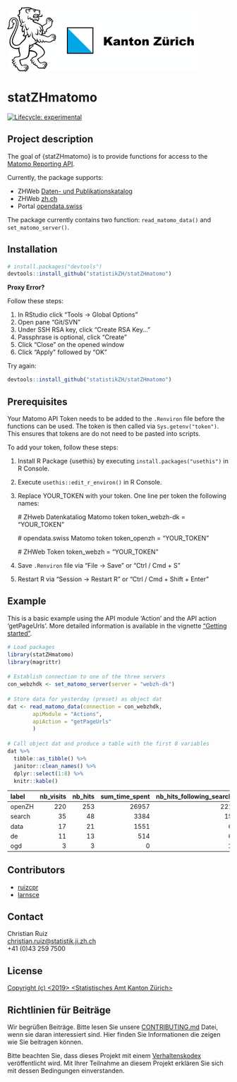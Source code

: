 
<!-- README.md is generated from README.Rmd. Please edit that file -->

![](man/figures/kt_zh.png)

# statZHmatomo

<!-- badges: start -->

[![Lifecycle:
experimental](man/figures/lifecycle-experimental.svg)](https://www.tidyverse.org/lifecycle/#experimental)
<!-- badges: end -->

## Project description

The goal of {statZHmatomo} is to provide functions for access to the
[Matomo Reporting
API](https://developer.matomo.org/api-reference/reporting-api).

Currently, the package supports:

  - ZHWeb [Daten- und
    Publikationskatalog](https://www.zh.ch/de/politik-staat/statistik-daten/datenkatalog.html#/home)
  - ZHWeb [zh.ch](https://www.zh.ch/de.html)
  - Portal [opendata.swiss](https://opendata.swiss/de/)

The package currently contains two function: `read_matomo_data()` and
`set_matomo_server()`.

## Installation

``` r
# install.packages("devtools")
devtools::install_github("statistikZH/statZHmatomo")
```

**Proxy Error?**

Follow these steps:

1.  In RStudio click “Tools -\> Global Options”
2.  Open pane “Git/SVN”
3.  Under SSH RSA key, click “Create RSA Key…”
4.  Passphrase is optional, click “Create”
5.  Click “Close” on the opened window
6.  Click “Apply” followed by “OK”

Try again:

``` r
devtools::install_github("statistikZH/statZHmatomo")
```

## Prerequisites

Your Matomo API Token needs to be added to the `.Renviron` file before
the functions can be used. The token is then called via
`Sys.getenv("token")`. This ensures that tokens are do not need to be
pasted into scripts.

To add your token, follow these steps:

1.  Install R Package {usethis} by executing
    `install.packages("usethis")` in R Console.

2.  Execute `usethis::edit_r_environ()` in R Console.

3.  Replace YOUR\_TOKEN with your token. One line per token the
    following names:
    
    \# ZHweb Datenkataliog Matomo token token\_webzh-dk = “YOUR\_TOKEN”
    
    \# opendata.swiss Matomo token token\_openzh = “YOUR\_TOKEN”
    
    \# ZHWeb Token token\_webzh = “YOUR\_TOKEN”

4.  Save `.Renviron` file via “File -\> Save” or “Ctrl / Cmd + S”

5.  Restart R via “Session -\> Restart R” or “Ctrl / Cmd + Shift +
    Enter”

## Example

This is a basic example using the API module ‘Action’ and the API action
‘getPageUrls’. More detailed information is available in the vignette
[“Getting
started”](https://statistikzh.github.io/statZHmatomo/articles/read_matamo_data.html).

``` r
# Load packages
library(statZHmatomo)
library(magrittr)

# Establish connection to one of the three servers
con_webzhdk <- set_matomo_server(server = "webzh-dk")

# Store data for yesterday (preset) as object dat
dat <- read_matomo_data(connection = con_webzhdk,
        apiModule = "Actions", 
        apiAction = "getPageUrls"
        )
        
# Call object dat and produce a table with the first 8 variables
dat %>% 
  tibble::as_tibble() %>% 
  janitor::clean_names() %>% 
  dplyr::select(1:8) %>% 
  knitr::kable()
```

| label  | nb\_visits | nb\_hits | sum\_time\_spent | nb\_hits\_following\_search | nb\_hits\_with\_time\_generation | min\_time\_generation | max\_time\_generation |
| :----- | ---------: | -------: | ---------------: | --------------------------: | -------------------------------: | --------------------: | --------------------: |
| openZH |        220 |      253 |            26957 |                         221 |                              241 |                 0.001 |                 9.455 |
| search |         35 |       48 |             3384 |                          15 |                               48 |                 0.007 |                 2.183 |
| data   |         17 |       21 |             1551 |                           6 |                               21 |                 0.005 |                 0.495 |
| de     |         11 |       13 |              514 |                           6 |                               13 |                 0.001 |                 0.218 |
| ogd    |          3 |        3 |                0 |                           2 |                                3 |                 0.193 |                 1.499 |

## Contributors

  - [ruizcpr](https://github.com/ruizcrp)
  - [larnsce](https://github.com/larnsce)

## Contact

Christian Ruiz  
<christian.ruiz@statistik.ji.zh.ch>  
\+41 (0)43 259 7500

## License

[Copyright (c) \<2019\>
<Statistisches Amt Kanton Zürich>](https://github.com/statistikZH/STAT_Schablone/blob/master/LICENSE_code)

## Richtlinien für Beiträge

Wir begrüßen Beiträge. Bitte lesen Sie unsere
[CONTRIBUTING.md](https://github.com/statistikZH/STAT_Schablone/blob/master/CONTRIBUTING.md)
Datei, wenn sie daran interessiert sind. Hier finden Sie Informationen
die zeigen wie Sie beitragen können.

Bitte beachten Sie, dass dieses Projekt mit einem
[Verhaltenskodex](https://github.com/statistikZH/STAT_Schablone/blob/master/CodeOfConduct.md)
veröffentlicht wird. Mit Ihrer Teilnahme an diesem Projekt erklären Sie
sich mit dessen Bedingungen einverstanden.

